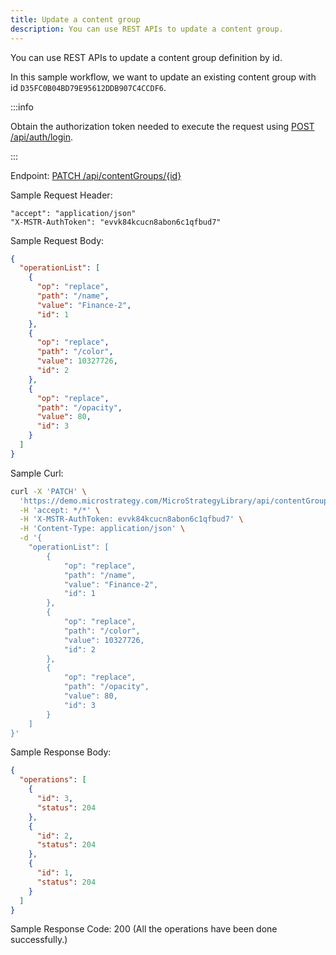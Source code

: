 ```yaml
---
title: Update a content group
description: You can use REST APIs to update a content group.
---
```


<Available since="2021 Update 4" />

You can use REST APIs to update a content group definition by id.

In this sample workflow, we want to update an existing content group with id `D35FC0B04BD79E95612DDB907C4CCDF6`.

:::info

Obtain the authorization token needed to execute the request using [POST /api/auth/login](https://demo.microstrategy.com/MicroStrategyLibrary/api-docs/index.html#/Authentication/postLogin).

:::

Endpoint: [PATCH /api/contentGroups/{id}](https://demo.microstrategy.com/MicroStrategyLibrary/api-docs/index.html#/Content%20Groups/updateContentGroup)

Sample Request Header:

```http
"accept": "application/json"
"X-MSTR-AuthToken": "evvk84kcucn8abon6c1qfbud7"
```

Sample Request Body:

```json
{
  "operationList": [
    {
      "op": "replace",
      "path": "/name",
      "value": "Finance-2",
      "id": 1
    },
    {
      "op": "replace",
      "path": "/color",
      "value": 10327726,
      "id": 2
    },
    {
      "op": "replace",
      "path": "/opacity",
      "value": 80,
      "id": 3
    }
  ]
}
```

Sample Curl:

```bash
curl -X 'PATCH' \
  'https://demo.microstrategy.com/MicroStrategyLibrary/api/contentGroups/D35FC0B04BD79E95612DDB907C4CCDF6' \
  -H 'accept: */*' \
  -H 'X-MSTR-AuthToken: evvk84kcucn8abon6c1qfbud7' \
  -H 'Content-Type: application/json' \
  -d '{
    "operationList": [
        {
            "op": "replace",
            "path": "/name",
            "value": "Finance-2",
            "id": 1
        },
        {
            "op": "replace",
            "path": "/color",
            "value": 10327726,
            "id": 2
        },
        {
            "op": "replace",
            "path": "/opacity",
            "value": 80,
            "id": 3
        }
    ]
}'
```

Sample Response Body:

```json
{
  "operations": [
    {
      "id": 3,
      "status": 204
    },
    {
      "id": 2,
      "status": 204
    },
    {
      "id": 1,
      "status": 204
    }
  ]
}
```

Sample Response Code: 200 (All the operations have been done successfully.)
